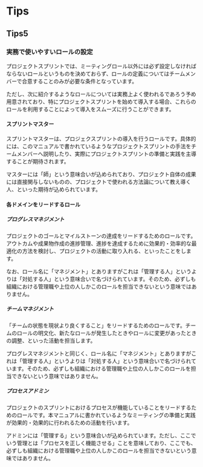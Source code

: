 # Tips

## Tips5

### 実務で使いやすいロールの設定

プロジェクトスプリントでは、ミーティングロール以外には必ず設定しなければならないロールというものを決めておらず、ロールの定義についてはチームメンバーで合意することのみが必要な条件となっています。

ただし、次に紹介するようなロールについては実務上よく使われるであろう予め用意されており、特にプロジェクトスプリントを始めて導入する場合、これらのロールを利用することによって導入をスムーズに行うことができます。

#### スプリントマスター
スプリントマスターは、プロジェクスプリントの導入を行うロールです。具体的には、このマニュアルで書かれているようなプロジェクトスプリントの手法をチームメンバーへ説明したり、実際にプロジェクトスプリントの準備と実践を主導することが期待されます。

マスターには「師」という意味合いが込められており、プロジェクト自体の成果には直接関与しないものの、プロジェクトで使われる方法論について教え導く人、といった期待が込められています。

#### 各ドメインをリードするロール

##### プログレスマネジメント
プロジェクトのゴールとマイルストーンの達成をリードするためのロールです。アウトカムや成果物作成の進捗管理、進捗を達成するために効果的・効率的な最適化の方法を検討し、プロジェクトの活動に取り入れる、といったことをします。

なお、ロール名に「マネジメント」とありますがこれは「管理する人」というよりは「対処する人」という意味合いで名づけられています。そのため、必ずしも組織における管理職や上位の人しかこのロールを担当できないという意味ではありません。

##### チームマネジメント
「チームの状態を現状より良くすること」をリードするためのロールです。チームのロールの明文化、新たなロールが発生したときやロールに変更があったときの調整、といった活動を担当します。

プログレスマネジメントと同じく、ロール名に「マネジメント」とありますがこれは「管理する人」というよりは「対処する人」という意味合いで名づけられています。そのため、必ずしも組織における管理職や上位の人しかこのロールを担当できないという意味ではありません。

##### プロセスアドミン
プロジェクトのスプリントにおけるプロセスが機能していることをリードするためのロールです。本マニュアルに書かれているようなミーティングの準備と実践が効果的・効果的に行われるための活動を行います。

アドミンには「管理する」という意味合いが込められています。ただし、ここでいう管理とは「プロセスを正しく機能させる」ことを意味しており、ここでも、必ずしも組織における管理職や上位の人しかこのロールを担当できないという意味ではありません。
